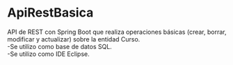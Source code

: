 # ApiRestBasica
API de REST con Spring Boot que realiza operaciones básicas (crear, borrar, modificar y actualizar) sobre la entidad Curso. <br/> 
-Se utilizo como base de datos SQL. <br/> 
-Se utilizo como IDE Eclipse.
